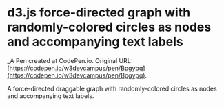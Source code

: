# d3.js force-directed graph with randomly-colored circles as nodes and accompanying text labels
 _A Pen created at CodePen.io. Original URL: [https://codepen.io/w3devcampus/pen/Bpgypq](https://codepen.io/w3devcampus/pen/Bpgypq).

 A force-directed draggable graph with randomly-colored circles as nodes and accompanying text labels.